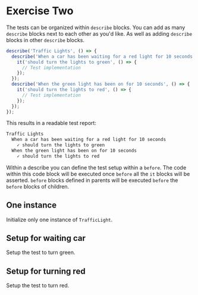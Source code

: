 # Exercise Two
The tests can be organized within `describe` blocks. You can add as many
`describe` blocks next to each other as you'd like. As well as adding
`describe` blocks in other `describe` blocks.

```javascript
describe('Traffic Lights', () => {
  describe('When a car has been waiting for a red light for 10 seconds', () => {
    it('should turn the lights to green', () => {
      // Test implementation
    });
  });
  describe('When the green light has been on for 10 seconds', () => {
    it('should turn the lights to red', () => {
      // Test implementation
    });
  });
});
```

This results in a readable test report:

```bash
Traffic Lights
  When a car has been waiting for a red light for 10 seconds
    ✓ should turn the lights to green
  When the green light has been on for 10 seconds
    ✓ should turn the lights to red
```

Within a describe you can define the test setup within a `before`. The code
within this code block will be executed once `before` all the `it` blocks will
be asserted. `before` blocks defined in parents will be executed `before` the
`before` blocks of children.

## One instance
Initialize only one instance of `TrafficLight`.

## Setup for waiting car
Setup the test to turn green.

## Setup for turning red
Setup the test to turn red.
